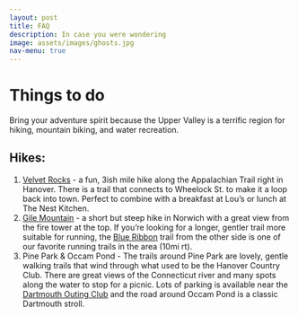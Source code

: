 ```yaml
---
layout: post
title: FAQ
description: In case you were wondering
image: assets/images/ghosts.jpg
nav-menu: true
---
```


# Things to do

Bring your adventure spirit because the Upper Valley is a terrific region for hiking, mountain biking, and water recreation. 

## Hikes: 

1. <a href="https://www.alltrails.com/explore/trail/us/new-hampshire/velvet-rocks-via-appalachian-trail">Velvet Rocks</a> - a fun, 3ish mile hike along the Appalachian Trail right in Hanover. There is a trail that connects to Wheelock St. to make it a loop back into town. Perfect to combine with a breakfast at Lou’s or lunch at The Nest Kitchen. 
2.  <a href="https://www.alltrails.com/explore/trail/us/vermont/gile-mountain-trail">Gile Mountain</a> - a short but steep hike in Norwich with a great view from the fire tower at the top. If you’re looking for a longer, gentler trail more suitable for running, the <a href="https://www.alltrails.com/explore/trail/us/vermont/gile-mountain-via-blue-ribbon-trail">Blue Ribbon</a> trail from the other side is one of our favorite running trails in the area (10mi rt). 
3. Pine Park & Occam Pond - The trails around Pine Park are lovely, gentle walking trails that wind through what used to be the Hanover Country Club. There are great views of the Connecticut river and many spots along the water to stop for a picnic. Lots of parking is available near the <a href="https://goo.gl/maps/8tf75GcomG4GLYTN9">Dartmouth Outing Club</a> and the road around Occam Pond is a classic Dartmouth stroll. 




